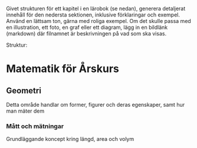 Givet strukturen för ett kapitel i en lärobok (se nedan), generera detaljerat innehåll för den nedersta sektionen, inklusive förklaringar och exempel.
Använd en lättsam ton, gärna med roliga exempel.
Om det skulle passa med en illustration, ett foto, en graf eller ett diagram, lägg in en bildlänk (markdown) där filnamnet är beskrivningen på vad som ska visas.

Struktur:
# Matematik för Årskurs 
## Geometri
Detta område handlar om former, figurer och deras egenskaper, samt hur man mäter dem
### Mått och mätningar
Grundläggande koncept kring längd, area och volym
